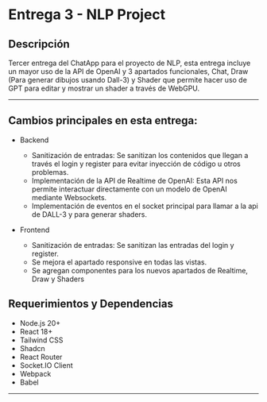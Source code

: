 # Entrega 3 - NLP Project

## Descripción

Tercer entrega del ChatApp para el proyecto de NLP, esta entrega incluye un mayor uso de la API de OpenAI y 3 apartados funcionales,
Chat, Draw (Para generar dibujos usando Dall-3) y Shader que permite hacer uso de GPT para editar y mostrar un shader a través de WebGPU.

---

## Cambios principales en esta entrega:

- Backend
    * Sanitización de entradas: Se sanitizan los contenidos que llegan a través el login y register para evitar inyección de código u otros problemas.
    * Implementación de la API de Realtime de OpenAI: Esta API nos permite interactuar directamente con un modelo de OpenAI mediante Websockets.
    * Implementación de eventos en el socket principal para llamar a la api de DALL-3 y para generar shaders.

- Frontend
    * Sanitización de entradas: Se sanitizan las entradas del login y register.
    * Se mejora el apartado responsive en todas las vistas.
    * Se agregan componentes para los nuevos apartados de Realtime, Draw y Shaders

## Requerimientos y Dependencias
* Node.js 20+
* React 18+
* Tailwind CSS
* Shadcn
* React Router
* Socket.IO Client
* Webpack
* Babel

---

